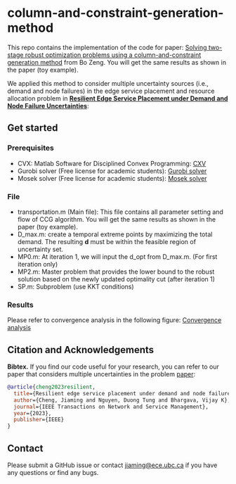 # column-and-constraint-generation-method
This repo contains the implementation of the code for paper: [Solving two-stage robust optimization problems using a column-and-constraint generation method]([https://www.sciencedirect.com/science/article/abs/pii/S0167637713000618]) from Bo Zeng. You will get the same results as shown in the paper (toy example). 

We applied this method to consider multiple uncertainty sources (i.e., demand and node failures) in the edge service placement and resource allocation problem in [**Resilient Edge Service Placement under Demand and Node Failure Uncertainties**]([https://arxiv.org/abs/2310.00742](https://ieeexplore.ieee.org/abstract/document/10167783?casa_token=_vuz5dB52fQAAAAA:UIhkQsUAfWGxBFcX2zOnfwhgUbIXk1ZVncskwtH5hjPtYkNcc_qcBr1UD4Wv6SrVert4Thr6)):

## Get started
### Prerequisites
- CVX: Matlab Software for Disciplined Convex Programming: [CXV](http://cvxr.com/cvx/)
- Gurobi solver (Free license for academic students): [Gurobi solver](https://www.gurobi.com/academia/academic-program-and-licenses/)
- Mosek solver (Free license for academic students):  [Mosek solver](https://www.mosek.com/)
### File
- transportation.m (Main file): This file contains all parameter setting and flow of CCG algorithm. You will get the same results as shown in the paper (toy example).
- D_max.m: create a temporal extreme points by maximizing the total demand. The resulting **d** must be within the feasible region of uncertainty set.
- MP0.m: At iteration 1, we will input the d_opt from D_max.m. (For first iteration only)
- MP2.m: Master problem that provides the lower bound to the robust solution based on the newly updated optimality cut (after iteration 1)
- SP.m: Subproblem (use KKT conditions)

  
### Results
Please refer to convergence analysis in the following figure:
[Convergence analysis](Convergence.jpg)


## Citation and Acknowledgements
**Bibtex.**
If you find our code useful for your research, you can refer to our paper that considers multiple uncertainties in the problem [paper]([https://arxiv.org/abs/2310.00742](https://ieeexplore.ieee.org/abstract/document/10167783?casa_token=_vuz5dB52fQAAAAA:UIhkQsUAfWGxBFcX2zOnfwhgUbIXk1ZVncskwtH5hjPtYkNcc_qcBr1UD4Wv6SrVert4Thr6)):
```bibtex
@article{cheng2023resilient,
  title={Resilient edge service placement under demand and node failure uncertainties},
  author={Cheng, Jiaming and Nguyen, Duong Tung and Bhargava, Vijay K},
  journal={IEEE Transactions on Network and Service Management},
  year={2023},
  publisher={IEEE}
}
```

## Contact
Please submit a GitHub issue or contact [jiaming@ece.ubc.ca](mailto:jiaming@ece.ubc.ca) if you have any questions or find any bugs.
